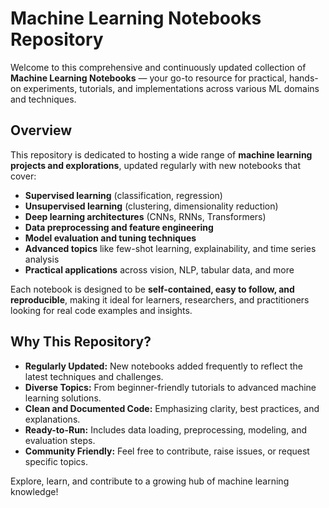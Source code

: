 # Machine Learning Notebooks Repository

Welcome to this comprehensive and continuously updated collection of **Machine Learning Notebooks** — your go-to resource for practical, hands-on experiments, tutorials, and implementations across various ML domains and techniques.

## Overview

This repository is dedicated to hosting a wide range of **machine learning projects and explorations**, updated regularly with new notebooks that cover:

- **Supervised learning** (classification, regression)
- **Unsupervised learning** (clustering, dimensionality reduction)
- **Deep learning architectures** (CNNs, RNNs, Transformers)
- **Data preprocessing and feature engineering**
- **Model evaluation and tuning techniques**
- **Advanced topics** like few-shot learning, explainability, and time series analysis
- **Practical applications** across vision, NLP, tabular data, and more

Each notebook is designed to be **self-contained, easy to follow, and reproducible**, making it ideal for learners, researchers, and practitioners looking for real code examples and insights.

## Why This Repository?

- **Regularly Updated:** New notebooks added frequently to reflect the latest techniques and challenges.
- **Diverse Topics:** From beginner-friendly tutorials to advanced machine learning solutions.
- **Clean and Documented Code:** Emphasizing clarity, best practices, and explanations.
- **Ready-to-Run:** Includes data loading, preprocessing, modeling, and evaluation steps.
- **Community Friendly:** Feel free to contribute, raise issues, or request specific topics.

Explore, learn, and contribute to a growing hub of machine learning knowledge!
